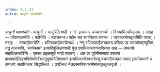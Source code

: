 ```yaml
---
index: 4.1.33
sutra: पत्युर्नो यज्ञसंयोगे

---
```

_पत्युर्नो यज्ञसंयोगे_ - पत्युर्नो । पत्युरिति षष्ठी । 'न' इत्यकार उच्चारणार्थः । स्त्रियामित्यधिकृतम् । तदाह — पतिशब्दस्येति । यज्ञेनेति । यज्ञसंबन्धः=यज्ञेन सह स्वामितया संबन्धः । यज्ञफलभोक्तृत्वमिति यावत् । तदाह — तत्कर्तृकस्येति । वसिष्ठकर्तृकस्येत्यर्थः । ननु वसिष्ठकर्तृकयज्ञस्य वसिष्ठ एव फलभोक्तृत्युचितं, नतु तत्स्त्र्यपि, 'स्वर्गकामः' इत्यादिपुंलिङ्गशब्दैः पुंस एवाधिकारावगमादित्यत आह — दम्पत्योः सहाधिकारादिति । एतच्च प्रकृतसूत्रे भाष्ये स्पष्टम् । अत एव पूर्वमीमांसायां षष्ठस्य प्रथमपादेलिङ्गविशेषणिर्देशात्पुंयुक्तमैतिशायनः॑ इत्यधिकरणेस्ववतोस्तु वचनादैककम्र्यं स्यात् इत्यधिकरणे च दम्पत्योः सहाधिकारः सिद्धान्तितः । प्रपञ्चितं चैतदस्माबिरध्वरमीमांसाकुतूहलवृत्तौ ।